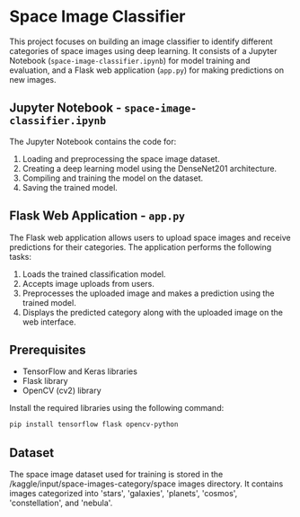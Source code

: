 # Space Image Classifier

This project focuses on building an image classifier to identify different categories of space images using deep learning. It consists of a Jupyter Notebook (`space-image-classifier.ipynb`) for model training and evaluation, and a Flask web application (`app.py`) for making predictions on new images.

## Jupyter Notebook - `space-image-classifier.ipynb`

The Jupyter Notebook contains the code for:

1. Loading and preprocessing the space image dataset.
2. Creating a deep learning model using the DenseNet201 architecture.
3. Compiling and training the model on the dataset.
4. Saving the trained model.

## Flask Web Application - `app.py`

The Flask web application allows users to upload space images and receive predictions for their categories. The application performs the following tasks:

1. Loads the trained classification model.
2. Accepts image uploads from users.
3. Preprocesses the uploaded image and makes a prediction using the trained model.
4. Displays the predicted category along with the uploaded image on the web interface.

## Prerequisites

- TensorFlow and Keras libraries
- Flask library
- OpenCV (cv2) library

Install the required libraries using the following command:

```bash
pip install tensorflow flask opencv-python
```

## Dataset

The space image dataset used for training is stored in the /kaggle/input/space-images-category/space images directory. It contains images categorized into 'stars', 'galaxies', 'planets', 'cosmos', 'constellation', and 'nebula'.
